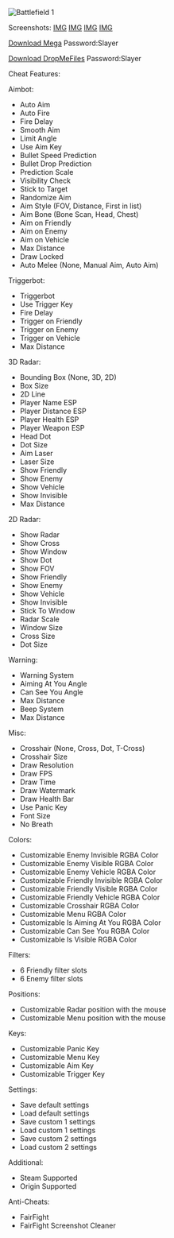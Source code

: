 ![Battlefield 1 ](https://image.ibb.co/ihEheT/BF1_Banner.jpg)

Screenshots:
[IMG](https://image.ibb.co/ghrTKT/BF1_Screenshot_1.jpg)
[IMG](https://image.ibb.co/jUi5Yo/BF1_Screenshot_2.jpg)
[IMG](https://image.ibb.co/gg6g68/BF1_Screenshot_3.jpg)
[IMG](https://image.ibb.co/i9EZR8/BF1_Screenshot_4.jpg)

[Download Mega](https://mega.nz/file/L8gEWAJR#oHxkAD-LXTYGOARgT5Z4Y-gAFQawIz12sVs938zxh4E)
Password:Slayer

[Download DropMeFiles](https://dropmefiles.com/fGOjp)
Password:Slayer

Cheat Features:

Aimbot:
- Auto Aim
- Auto Fire
- Fire Delay
- Smooth Aim
- Limit Angle
- Use Aim Key
- Bullet Speed Prediction
- Bullet Drop Prediction
- Prediction Scale
- Visibility Check
- Stick to Target
- Randomize Aim
- Aim Style (FOV, Distance, First in list)
- Aim Bone (Bone Scan, Head, Chest)
- Aim on Friendly
- Aim on Enemy
- Aim on Vehicle
- Max Distance
- Draw Locked
- Auto Melee (None, Manual Aim, Auto Aim)

Triggerbot:
- Triggerbot
- Use Trigger Key
- Fire Delay
- Trigger on Friendly
- Trigger on Enemy
- Trigger on Vehicle
- Max Distance

3D Radar:
- Bounding Box (None, 3D, 2D)
- Box Size
- 2D Line
- Player Name ESP
- Player Distance ESP
- Player Health ESP
- Player Weapon ESP
- Head Dot
- Dot Size
- Aim Laser
- Laser Size
- Show Friendly
- Show Enemy
- Show Vehicle
- Show Invisible
- Max Distance

2D Radar:
- Show Radar
- Show Cross
- Show Window
- Show Dot
- Show FOV
- Show Friendly
- Show Enemy
- Show Vehicle
- Show Invisible
- Stick To Window
- Radar Scale
- Window Size
- Cross Size
- Dot Size

Warning:
- Warning System
- Aiming At You Angle
- Can See You Angle
- Max Distance
- Beep System
- Max Distance

Misc:
- Crosshair (None, Cross, Dot, T-Cross)
- Crosshair Size
- Draw Resolution
- Draw FPS
- Draw Time
- Draw Watermark
- Draw Health Bar
- Use Panic Key
- Font Size
- No Breath

Colors:
- Customizable Enemy Invisible RGBA Color
- Customizable Enemy Visible RGBA Color
- Customizable Enemy Vehicle RGBA Color
- Customizable Friendly Invisible RGBA Color
- Customizable Friendly Visible RGBA Color
- Customizable Friendly Vehicle RGBA Color
- Customizable Crosshair RGBA Color
- Customizable Menu RGBA Color
- Customizable Is Aiming At You RGBA Color
- Customizable Can See You RGBA Color
- Customizable Is Visible RGBA Color

Filters:
- 6 Friendly filter slots
- 6 Enemy filter slots

Positions:
- Customizable Radar position with the mouse
- Customizable Menu position with the mouse

Keys:
- Customizable Panic Key
- Customizable Menu Key
- Customizable Aim Key
- Customizable Trigger Key

Settings:
- Save default settings
- Load default settings
- Save custom 1 settings
- Load custom 1 settings
- Save custom 2 settings
- Load custom 2 settings

Additional:
- Steam Supported
- Origin Supported

Anti-Cheats:
- FairFight
- FairFight Screenshot Cleaner

